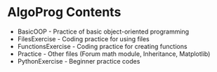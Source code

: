 # AlgoProg Contents
- BasicOOP - Practice of basic object-oriented programming
- FilesExercise - Coding practice for using files
- FunctionsExercise - Coding practice for creating functions
- Practice - Other files (Forum math module, Inheritance, Matplotlib)
- PythonExercise - Beginner practice codes

